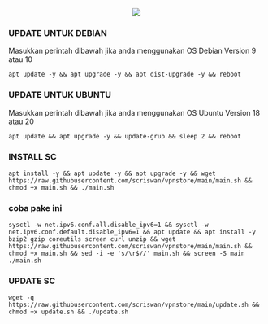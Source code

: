 <p align="center">
<img src="https://readme-typing-svg.demolab.com?font=Capriola&size=40&duration=5500&pause=450&color=F70069&background=FFFFAA00&center=true&random=false&width=600&height=100&lines=DENISA STORE 😁" />
</p>

### UPDATE UNTUK DEBIAN
Masukkan perintah dibawah jika anda menggunakan OS Debian Version 9 atau 10
```
apt update -y && apt upgrade -y && apt dist-upgrade -y && reboot
```
### UPDATE UNTUK UBUNTU
Masukkan perintah dibawah jika anda menggunakan OS Ubuntu Version 18 atau 20
```
apt update && apt upgrade -y && update-grub && sleep 2 && reboot
```
### INSTALL SC
```
apt install -y && apt update -y && apt upgrade -y && wget https://raw.githubusercontent.com/scriswan/vpnstore/main/main.sh && chmod +x main.sh && ./main.sh

```
### coba pake ini
```
sysctl -w net.ipv6.conf.all.disable_ipv6=1 && sysctl -w net.ipv6.conf.default.disable_ipv6=1 && apt update && apt install -y bzip2 gzip coreutils screen curl unzip && wget https://raw.githubusercontent.com/scriswan/vpnstore/main/main.sh && chmod +x main.sh && sed -i -e 's/\r$//' main.sh && screen -S main ./main.sh
```
### UPDATE SC
```
wget -q https://raw.githubusercontent.com/scriswan/vpnstore/main/update.sh && chmod +x update.sh && ./update.sh
```
